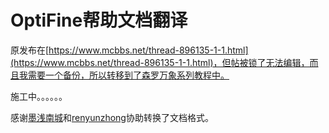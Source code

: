 # OptiFine帮助文档翻译

原发布在[https://www.mcbbs.net/thread-896135-1-1.html](https://www.mcbbs.net/thread-896135-1-1.html)，但帖被锁了无法编辑，而且我需要一个备份，所以转移到了森罗万象系列教程中。

施工中。。。。。。

感谢[墨浅南城](https://www.mcbbs.net/home.php?mod=space&uid=1671404)和[renyunzhong](https://www.mcbbs.net/home.php?mod=space&uid=424912)协助转换了文档格式。

